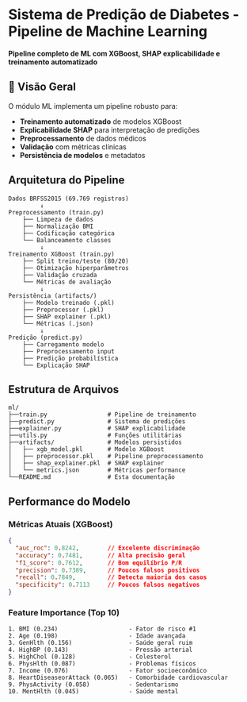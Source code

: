 # Sistema de Predição de Diabetes - Pipeline de Machine Learning

**Pipeline completo de ML com XGBoost, SHAP explicabilidade e treinamento automatizado**

## 🎯 Visão Geral

O módulo ML implementa um pipeline robusto para:
- **Treinamento automatizado** de modelos XGBoost
- **Explicabilidade SHAP** para interpretação de predições
- **Preprocessamento** de dados médicos
- **Validação** com métricas clínicas
- **Persistência de modelos** e metadatos

## Arquitetura do Pipeline

```
Dados BRFSS2015 (69.769 registros)
         ↓
Preprocessamento (train.py)
    ├── Limpeza de dados
    ├── Normalização BMI
    ├── Codificação categórica
    └── Balanceamento classes
         ↓
Treinamento XGBoost (train.py)
    ├── Split treino/teste (80/20)
    ├── Otimização hiperparâmetros
    ├── Validação cruzada
    └── Métricas de avaliação
         ↓
Persistência (artifacts/)
    ├── Modelo treinado (.pkl)
    ├── Preprocessor (.pkl)
    ├── SHAP explainer (.pkl)
    └── Métricas (.json)
         ↓
Predição (predict.py)
    ├── Carregamento modelo
    ├── Preprocessamento input
    ├── Predição probabilística
    └── Explicação SHAP
```

## Estrutura de Arquivos

```
ml/
├──train.py                 # Pipeline de treinamento
├──predict.py               # Sistema de predições
├──explainer.py             # SHAP explicabilidade
├──utils.py                 # Funções utilitárias
├──artifacts/               # Modelos persistidos
│   ├── xgb_model.pkl       # Modelo XGBoost
│   ├── preprocessor.pkl    # Pipeline preprocessamento
│   ├── shap_explainer.pkl  # SHAP explainer
│   └── metrics.json        # Métricas performance
└──README.md                # Esta documentação
```

## Performance do Modelo

### **Métricas Atuais (XGBoost)**
```json
{
  "auc_roc": 0.8242,        // Excelente discriminação
  "accuracy": 0.7481,       // Alta precisão geral
  "f1_score": 0.7612,       // Bom equilíbrio P/R
  "precision": 0.7389,      // Poucos falsos positivos
  "recall": 0.7849,         // Detecta maioria dos casos
  "specificity": 0.7113     // Poucos falsos negativos
}
```

### **Feature Importance (Top 10)**
```
1. BMI (0.234)                    - Fator de risco #1
2. Age (0.198)                    - Idade avançada
3. GenHlth (0.156)                - Saúde geral ruim  
4. HighBP (0.143)                 - Pressão arterial
5. HighChol (0.128)               - Colesterol
6. PhysHlth (0.087)               - Problemas físicos
7. Income (0.076)                 - Fator socioeconômico
8. HeartDiseaseorAttack (0.065)   - Comorbidade cardiovascular
9. PhysActivity (0.058)           - Sedentarismo
10. MentHlth (0.045)              - Saúde mental
```

